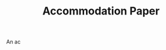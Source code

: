 ---
title: Accommodation Paper
letter: A
permalink: "/definitions/bld-accommodation-paper.html"
body: An ac
published_at: '2018-07-07'
source: Black's Law Dictionary 2nd Ed (1910)
layout: post
---